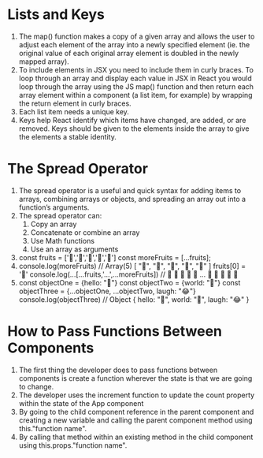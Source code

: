 # Lists and Keys

1. The map() function makes a copy of a given array and allows the user to adjust each element of the array into a newly specified element (ie. the original value of each original array element is doubled in the newly mapped array).
2. To include elements in JSX you need to include them in curly braces. To loop through an array and display each value in JSX in React you would loop through the array using the JS map() function and then return each array element within a component (a list item, for example) by wrapping the return element in curly braces.
3. Each list item needs a unique key.
4. Keys help React identify which items have changed, are added, or are removed. Keys should be given to the elements inside the array to give the elements a stable identity.

# The Spread Operator

1. The spread operator is a useful and quick syntax for adding items to arrays, combining arrays or objects, and spreading an array out into a function’s arguments.
2. The spread operator can:
     1. Copy an array
     2. Concatenate or combine an array
     3. Use Math functions
     4. Use an array as arguments
3. const fruits = ['🍏','🍊','🍌','🍉','🍍']
   const moreFruits = [...fruits];
4. console.log(moreFruits) // Array(5) [ "🍏", "🍊", "🍌", "🍉", "🍍" ]
   fruits[0] = '🍑'
   console.log(...[...fruits,'...',...moreFruits]) //  🍑 🍊 🍌 🍉 🍍 ... 🍏 🍊 🍌 🍉 🍍
5. const objectOne = {hello: "🤪"}
   const objectTwo = {world: "🐻"}
   const objectThree = {...objectOne, ...objectTwo, laugh: "😂"}
   console.log(objectThree) // Object { hello: "🤪", world: "🐻", laugh: "😂" }
   
 # How to Pass Functions Between Components
 
 1. The first thing the developer does to pass functions between components is create a function wherever the state is that we are going to change.
 2. The developer uses the increment function to update the count property within the state of the App component
 3. By going to the child component reference in the parent component and creating a new variable and calling the parent component method using this."function name".
 4. By calling that method within an existing method in the child component using this.props."function name".
